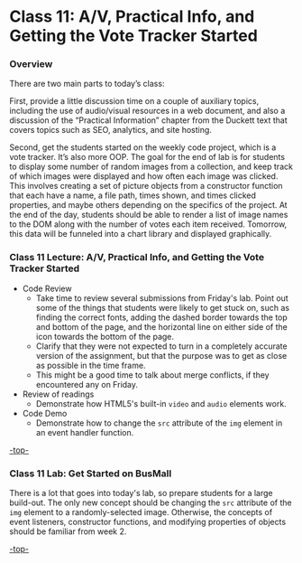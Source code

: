 <a id="top"></a>

# Class 11: A/V, Practical Info, and Getting the Vote Tracker Started

### Overview

There are two main parts to today’s class:

First, provide a little discussion time on a couple of auxiliary topics, including the use of audio/visual resources in a web document, and also a discussion of the “Practical Information” chapter from the Duckett text that covers topics such as SEO, analytics, and site hosting.

Second, get the students started on the weekly code project, which is a vote tracker. It’s also more OOP. The goal for the end of lab is for students to display some number of random images from a collection, and keep track of which images were displayed and how often each image was clicked. This involves creating a set of picture objects from a constructor function that each have a name, a file path, times shown, and times clicked properties, and maybe others depending on the specifics of the project. At the end of the day, students should be able to render a list of image names to the DOM along with the number of votes each item received. Tomorrow, this data will be funneled into a chart library and displayed graphically.

### Class 11 Lecture: A/V, Practical Info, and Getting the Vote Tracker Started

* Code Review
  * Take time to review several submissions from Friday's lab. Point out some of the things that students were likely to get stuck on, such as finding the correct fonts, adding the dashed border towards the top and bottom of the page, and the horizontal line on either side of the icon towards the bottom of the page.
  * Clarify that they were not expected to turn in a completely accurate version of the assignment, but that the purpose was to get as close as possible in the time frame.
  * This might be a good time to talk about merge conflicts, if they encountered any on Friday.
* Review of readings
  * Demonstrate how HTML5's built-in `video` and `audio` elements work.
* Code Demo
  * Demonstrate how to change the `src` attribute of the `img` element in an event handler function.

[-top-](#top)

### Class 11 Lab: Get Started on BusMall

There is a lot that goes into today's lab, so prepare students for a large build-out. The only new concept should be changing the `src` attribute of the `img` element to a randomly-selected image. Otherwise, the concepts of event listeners, constructor functions, and modifying properties of objects should be familiar from week 2.

[-top-](#top)
